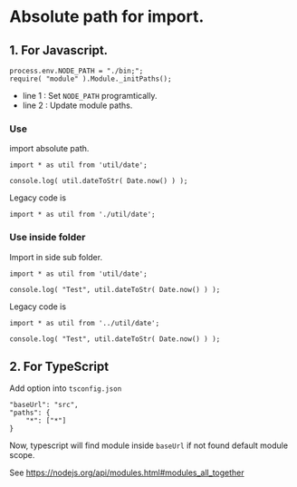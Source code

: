 # Absolute path for import.

## 1. For Javascript.

```
process.env.NODE_PATH = "./bin;";
require( "module" ).Module._initPaths();
```

 - line 1 : Set <code>NODE_PATH</code> programtically.
 - line 2 : Update module paths.

### Use

import absolute path.

```
import * as util from 'util/date';

console.log( util.dateToStr( Date.now() ) );
```

Legacy code is

```
import * as util from './util/date';
```

### Use inside folder

Import in side sub folder.

```
import * as util from 'util/date';

console.log( "Test", util.dateToStr( Date.now() ) );
```

Legacy code is

```
import * as util from '../util/date';

console.log( "Test", util.dateToStr( Date.now() ) );
```

## 2. For TypeScript

Add option into <code>tsconfig.json</code>

```
"baseUrl": "src",
"paths": {
	"*": ["*"]
}
```

Now, typescript will find module inside <code>baseUrl</code> if not found default module scope.

See https://nodejs.org/api/modules.html#modules_all_together
